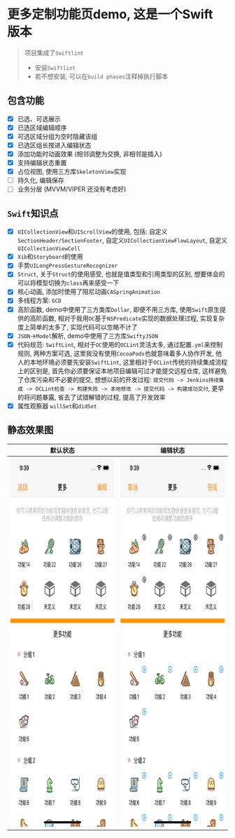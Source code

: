 # 更多定制功能页demo, 这是一个Swift 版本

> 项目集成了`Swiftlint`
>  - 安装`Swiftlint`
>  - 若不想安装, 可以在`build phases`注释掉执行脚本

## 包含功能

- [x] 已选、可选展示  
- [x] 已选区域编辑顺序  
- [x] 可选区域分组为空时隐藏该组  
- [x] 已选区组长按进入编辑状态
- [x] 添加功能时动画效果 (相邻调整为交换, 非相邻是插入)
- [x] 支持编辑状态重置
- [x] 占位视图, 使用三方库`SkeletonView`实现
- [ ] 持久化, 编辑保存
- [ ] 业务分层 (MVVM/VIPER 还没有考虑好)

## `Swift`知识点

- [x] `UICollectionView`和`UIScrollView`的使用, 包括: 自定义`SectionHeader/SectionFooter`, 自定义`UICollectionViewFlowLayout`, 自定义`UICollectionViewCell`
- [x] `Xib`和`Storyboard`的使用
- [x] 手势`UILongPressGestureRecognizer`
- [x] `Struct`, 关于`Struct`的使用感受, 也就是值类型和引用类型的区别, 想要体会的可以将模型切换为`class`再来感受一下
- [x] 核心动画, 添加时使用了阻尼动画`CASpringAnimation`
- [x] 多线程方案: `GCD`
- [x] 高阶函数, demo中使用了三方类库`Dollar`, 即便不用三方库, 使用`Swift`原生提供的高阶函数, 相对于我用`OC`基于`NSPredicate`实现的数据处理过程, 实现复杂度上简单的太多了, 实现代码可以忽略不计了
- [x] `JSON`->`Model`解析, demo中使用了三方库`SwiftyJSON`
- [x] 代码规范: `SwiftLint`, 相对于`OC`使用的`OCLint`灵活太多, 通过配置`.yml`来控制规则, 两种方案可选, 这里我没有使用`CocoaPods`也就意味着多人协作开发, 他人的本地环境必须要先安装`SwiftLint`, 这里相对于`OCLint`传统的持续集成流程上的区别是, 首先你必须要保证本地项目编辑可过才能提交远程仓库, 这样避免了仓库污染和不必要的提交, 想想以前的开发过程: `提交代码 -> Jenkins持续集成 -> OCLint检查 -> 构建失败 -> 本地修改 -> 提交代码 -> 构建成功交付`, 更早的将问题暴露, 省去了试错解错的过程, 提高了开发效率
- [x] 属性观察器 `willSet`和`didSet`

## 静态效果图

|   默认状态    |   编辑状态    |
|:------------:|:------------:|
| <img src="https://github.com/ShenYj/MoreFuncPageDemo/blob/main/screenshot/default.png?raw=true" width="390" height="844"/> | <img src="https://github.com/ShenYj/MoreFuncPageDemo/blob/main/screenshot/editing.png?raw=true" width="390" height="844"/> |
